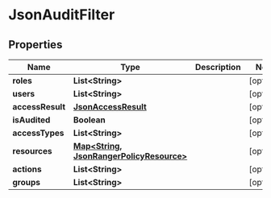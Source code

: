 
# JsonAuditFilter

## Properties
Name | Type | Description | Notes
------------ | ------------- | ------------- | -------------
**roles** | **List&lt;String&gt;** |  |  [optional]
**users** | **List&lt;String&gt;** |  |  [optional]
**accessResult** | [**JsonAccessResult**](JsonAccessResult.md) |  |  [optional]
**isAudited** | **Boolean** |  |  [optional]
**accessTypes** | **List&lt;String&gt;** |  |  [optional]
**resources** | [**Map&lt;String, JsonRangerPolicyResource&gt;**](JsonRangerPolicyResource.md) |  |  [optional]
**actions** | **List&lt;String&gt;** |  |  [optional]
**groups** | **List&lt;String&gt;** |  |  [optional]



